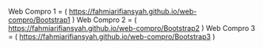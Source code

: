 Web Compro 1  =  (  https://fahmiarifiansyah.github.io/web-compro/Bootstrap1  )
Web Compro 2  =  (  https://fahmiarifiansyah.github.io/web-compro/Bootstrap2  )
Web Compro 3  =  (  https://fahmiarifiansyah.github.io/web-compro/Bootstrap3  )
